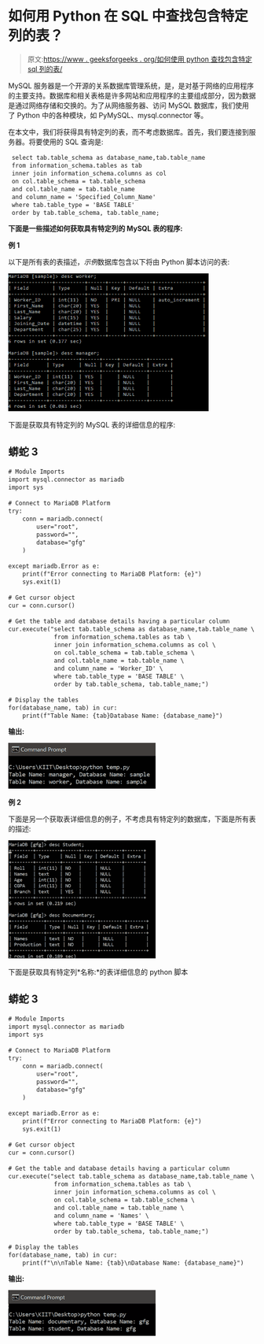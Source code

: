 # 如何用 Python 在 SQL 中查找包含特定列的表？

> 原文:[https://www . geeksforgeeks . org/如何使用 python 查找包含特定 sql 列的表/](https://www.geeksforgeeks.org/how-to-find-tables-that-contain-a-specific-column-in-sql-using-python/)

MySQL 服务器是一个开源的关系数据库管理系统，是，是对基于网络的应用程序的主要支持。数据库和相关表格是许多网站和应用程序的主要组成部分，因为数据是通过网络存储和交换的。为了从网络服务器、访问 MySQL 数据库，我们使用了 Python 中的各种模块，如 PyMySQL、mysql.connector 等。

在本文中，我们将获得具有特定列的表，而不考虑数据库。首先，我们要连接到服务器。将要使用的 SQL 查询是:

```
 select tab.table_schema as database_name,tab.table_name 
 from information_schema.tables as tab 
 inner join information_schema.columns as col
 on col.table_schema = tab.table_schema 
 and col.table_name = tab.table_name 
 and column_name = 'Specified_Column_Name' 
 where tab.table_type = 'BASE TABLE' 
 order by tab.table_schema, tab.table_name;

```

**下面是一些描述如何获取具有特定列的 MySQL 表的程序:**

**例 1**

以下是所有表的表描述，*示例*数据库包含以下将由 Python 脚本访问的表:

![](img/db102b11308b1e68ebe02d2040c959ea.png)

下面是获取具有特定列的 MySQL 表的详细信息的程序:

## 蟒蛇 3

```
# Module Imports
import mysql.connector as mariadb
import sys

# Connect to MariaDB Platform
try:
    conn = mariadb.connect(
        user="root",
        password="",
        database="gfg"
    )

except mariadb.Error as e:
    print(f"Error connecting to MariaDB Platform: {e}")
    sys.exit(1)

# Get cursor object
cur = conn.cursor()

# Get the table and database details having a particular column
cur.execute("select tab.table_schema as database_name,tab.table_name \
             from information_schema.tables as tab \
             inner join information_schema.columns as col \
             on col.table_schema = tab.table_schema \
             and col.table_name = tab.table_name \
             and column_name = 'Worker_ID' \
             where tab.table_type = 'BASE TABLE' \
             order by tab.table_schema, tab.table_name;")

# Display the tables
for(database_name, tab) in cur:
    print(f"Table Name: {tab}Database Name: {database_name}")
```

**输出:**

![](img/0d71d8ab2d184f717c71f77601d5c9c6.png)

**例 2**

下面是另一个获取表详细信息的例子，不考虑具有特定列的数据库，下面是所有表的描述:

![](img/bbeb051265041bf81ccfa8b30d25fb54.png)

下面是获取具有特定列*名称:*的表详细信息的 python 脚本

## 蟒蛇 3

```
# Module Imports
import mysql.connector as mariadb
import sys

# Connect to MariaDB Platform
try:
    conn = mariadb.connect(
        user="root",
        password="",
        database="gfg"
    )

except mariadb.Error as e:
    print(f"Error connecting to MariaDB Platform: {e}")
    sys.exit(1)

# Get cursor object
cur = conn.cursor()

# Get the table and database details having a particular column
cur.execute("select tab.table_schema as database_name,tab.table_name \
             from information_schema.tables as tab \
             inner join information_schema.columns as col \
             on col.table_schema = tab.table_schema \
             and col.table_name = tab.table_name \
             and column_name = 'Names' \
             where tab.table_type = 'BASE TABLE' \
             order by tab.table_schema, tab.table_name;")

# Display the tables
for(database_name, tab) in cur:
    print(f"\n\nTable Name: {tab}\nDatabase Name: {database_name}")
```

**输出:**

![](img/d9266e6fcd04758d5df52d0a284a7031.png)
